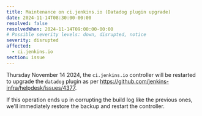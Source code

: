 ```yaml
---
title: Maintenance on ci.jenkins.io (Datadog plugin upgrade)
date: 2024-11-14T08:30:00-00:00
resolved: false
resolvedWhen: 2024-11-14T09:00:00-00:00
# Possible severity levels: down, disrupted, notice
severity: disrupted
affected:
  - ci.jenkins.io
section: issue
---
```


Thursday November 14 2024, the `ci.jenkins.io` controller will be restarted to upgrade the `datadog` plugin as per <https://github.com/jenkins-infra/helpdesk/issues/4377>.

If this operation ends up in corrupting the build log like the previous ones, we'll immediately restore the backup and restart the controller.
